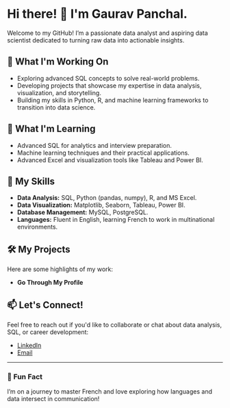 # Hi there! 👋 I'm Gaurav Panchal. 

Welcome to my GitHub! I’m a passionate data analyst and aspiring data scientist dedicated to turning raw data into actionable insights.  

## 🔭 What I'm Working On  
- Exploring advanced SQL concepts to solve real-world problems.  
- Developing projects that showcase my expertise in data analysis, visualization, and storytelling.  
- Building my skills in Python, R, and machine learning frameworks to transition into data science.  

## 🌱 What I'm Learning  
- Advanced SQL for analytics and interview preparation.  
- Machine learning techniques and their practical applications.  
- Advanced Excel and visualization tools like Tableau and Power BI.  

## 💼 My Skills  
- **Data Analysis:** SQL, Python (pandas, numpy), R, and MS Excel.  
- **Data Visualization:** Matplotlib, Seaborn, Tableau, Power BI.  
- **Database Management:** MySQL, PostgreSQL.  
- **Languages:** Fluent in English, learning French to work in multinational environments.  

## 🛠️ My Projects  
Here are some highlights of my work:  
- **Go Through My Profile**

## 📫 Let's Connect!  
Feel free to reach out if you'd like to collaborate or chat about data analysis, SQL, or career development:  
- [LinkedIn](www.linkedin.com/in/gaurav--panchal)   
- [Email](gouravpanchal2015@gmail.com.com)  

---

### 🎯 Fun Fact  
I’m on a journey to master French and love exploring how languages and data intersect in communication!  

